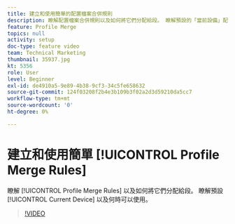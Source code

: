 ```yaml
---
title: 建立和使用簡單的配置檔案合併規則
description: 瞭解配置檔案合併規則以及如何將它們分配給段。 瞭解預設的「當前設備」配置檔案以及何時可以/應該使用它。
feature: Profile Merge
topics: null
activity: setup
doc-type: feature video
team: Technical Marketing
thumbnail: 35937.jpg
kt: 5356
role: User
level: Beginner
exl-id: de4910a5-9e89-4b38-9cf3-34c5fe658632
source-git-commit: 124f03208f2b4e3b109b3f02a2d3d59210da5cc7
workflow-type: tm+mt
source-wordcount: '0'
ht-degree: 0%

---
```


# 建立和使用簡單 [!UICONTROL Profile Merge Rules]

瞭解 [!UICONTROL Profile Merge Rules] 以及如何將它們分配給段。 瞭解預設 [!UICONTROL Current Device] 以及何時可以使用。

>[!VIDEO](https://video.tv.adobe.com/v/35937/?quality=12&learn=on)
